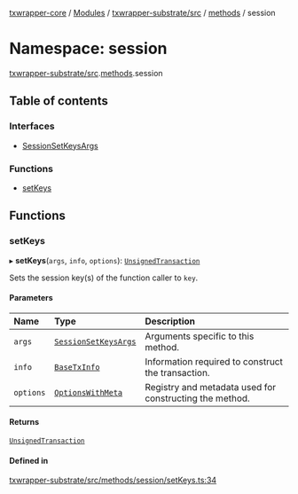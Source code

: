 [txwrapper-core](../README.md) / [Modules](../modules.md) / [txwrapper-substrate/src](txwrapper_substrate_src.md) / [methods](txwrapper_substrate_src.methods.md) / session

# Namespace: session

[txwrapper-substrate/src](txwrapper_substrate_src.md).[methods](txwrapper_substrate_src.methods.md).session

## Table of contents

### Interfaces

- [SessionSetKeysArgs](../interfaces/txwrapper_substrate_src.methods.session.SessionSetKeysArgs.md)

### Functions

- [setKeys](txwrapper_substrate_src.methods.session.md#setkeys)

## Functions

### setKeys

▸ **setKeys**(`args`, `info`, `options`): [`UnsignedTransaction`](../interfaces/txwrapper_core_src.UnsignedTransaction.md)

Sets the session key(s) of the function caller to `key`.

#### Parameters

| Name | Type | Description |
| :------ | :------ | :------ |
| `args` | [`SessionSetKeysArgs`](../interfaces/txwrapper_substrate_src.methods.session.SessionSetKeysArgs.md) | Arguments specific to this method. |
| `info` | [`BaseTxInfo`](../interfaces/txwrapper_core_src.BaseTxInfo.md) | Information required to construct the transaction. |
| `options` | [`OptionsWithMeta`](../interfaces/txwrapper_core_src.OptionsWithMeta.md) | Registry and metadata used for constructing the method. |

#### Returns

[`UnsignedTransaction`](../interfaces/txwrapper_core_src.UnsignedTransaction.md)

#### Defined in

[txwrapper-substrate/src/methods/session/setKeys.ts:34](https://github.com/paritytech/txwrapper-core/blob/bb9e677/packages/txwrapper-substrate/src/methods/session/setKeys.ts#L34)
